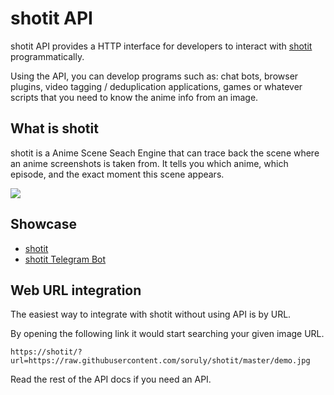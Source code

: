 # shotit API

shotit API provides a HTTP interface for developers to interact with [shotit](https://shotit) programmatically.

Using the API, you can develop programs such as: chat bots, browser plugins, video tagging / deduplication applications, games or whatever scripts that you need to know the anime info from an image.

## What is shotit

shotit is a Anime Scene Seach Engine that can trace back the scene where an anime screenshots is taken from. It tells you which anime, which episode, and the exact moment this scene appears.

![](https://raw.githubusercontent.com/soruly/shotit/master/demo-result.jpg)

## Showcase

- [shotit](https://github.com/soruly/shotit)
- [shotit Telegram Bot](https://github.com/soruly/shotit-telegram-bot)

## Web URL integration

The easiest way to integrate with shotit without using API is by URL.

By opening the following link it would start searching your given image URL.

```
https://shotit/?url=https://raw.githubusercontent.com/soruly/shotit/master/demo.jpg
```

Read the rest of the API docs if you need an API.
